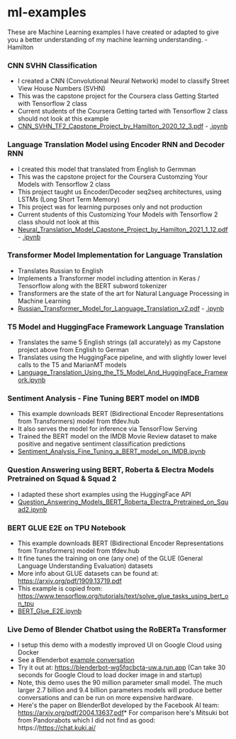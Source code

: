 # ml-examples
These are Machine Learning examples I have created or adapted to give you a better understanding of my machine learning understanding. - Hamilton

### CNN SVHN Classification
* I created a CNN (Convolutional Neural Network) model to classify Street View House Numbers (SVHN)
* This was the capstone project for the Coursera class Getting Started with Tensorflow 2 class 
* Current students of the Coursera Getting tarted with Tensorflow 2 class should not look at this example 
* [CNN_SVHN_TF2_Capstone_Project_by_Hamilton_2020_12_3.pdf](CNN_SVHN_TF2_Capstone_Project_by_Hamilton_2020_12_3.pdf) \- [.ipynb](CNN_SVHN_TF2_Capstone_Project_by_Hamilton_2020_12_3.ipynb)

### Language Translation Model using Encoder RNN and Decoder RNN
* I created this model that translated from English to Germman
* This was the capstone project for the Coursera Customzing Your Models with Tensorflow 2 class 
* This project taught us Encoder/Decoder seq2seq architectures, using LSTMs (Long Short Term Memory)
* This project was for learning purposes only and not production
* Current students of this Customizing Your Models with Tensorflow 2 class should not look at this
* [Neural_Translation_Model_Capstone_Project_by_Hamilton_2021_1_12.pdf](Neural_Translation_Model_Capstone_Project_by_Hamilton_2021_1_12.pdf) \- [.ipynb](Neural_Translation_Model_Capstone_Project_by_Hamilton_2021_1_12.ipynb)

### Transformer Model Implementation for Language Translation
* Translates Russian to English 
* Implements a Transformer model including attention in Keras / Tensorflow along with the BERT subword tokenizer
* Transformers are the state of the art for Natural Language Processing in Machine Learning
* [Russian_Transformer_Model_for_Language_Translation_v2.pdf](Russian_Transformer_Model_for_Language_Translation_v2.pdf) \- [.ipynb](Russian_Transformer_Model_for_Language_Translation_v2.ipynb)

### T5 Model and HuggingFace Framework Language Translation
* Translates the same 5 English strings (all accurately) as my Capstone project above from English to German
* Translates using the HuggingFace pipeline, and with slightly lower level calls to the T5 and MarianMT models
* [Language_Translation_Using_the_T5_Model_And_HuggingFace_Framework.ipynb](Language_Translation_Using_the_T5_Model_And_HuggingFace_Framework.ipynb) 

### Sentiment Analysis - Fine Tuning BERT model on IMDB
* This example downloads BERT (Bidirectional Encoder Representations from Transformers) model from tfdev.hub
* It also serves the model for inference via TensorFlow Serving
* Trained the BERT model on the IMDB Movie Review dataset to make positive and negative sentiment classification predictions
* [Sentiment_Analysis_Fine_Tuning_a_BERT_model_on_IMDB.ipynb](Sentiment_Analysis_Fine_Tuning_a_BERT_model_on_IMDB.ipynb)

### Question Answering using BERT, Roberta & Electra Models Pretrained on Squad & Squad 2
* I adapted these short examples using the HuggingFace API
* [Question_Answering_Models_BERT_Roberta_Electra_Pretrained_on_Squad2.ipynb](Question_Answering_Models_BERT_Roberta_Electra_Pretrained_on_Squad2.ipynb)

### BERT GLUE E2E on TPU Notebook
* This example downloads BERT (Bidirectional Encoder Representations from Transformers) model from tfdev.hub
* It fine tunes the training on one (any one) of the GLUE (General Language Understanding Evaluation) datasets
* More info about GLUE datasets can be found at: https://arxiv.org/pdf/1909.13719.pdf
* This example is copied from: https://www.tensorflow.org/tutorials/text/solve_glue_tasks_using_bert_on_tpu
* [BERT_Glue_E2E.ipynb](BERT_Glue_E2E.ipynb)

### Live Demo of Blender Chatbot using the RoBERTa Transformer
* I setup this demo with a modestly improved UI on Google Cloud using Docker
* See a Blenderbot [example conversation](sample-blender-conversation.png)
* Try it out at: https://blenderbot-wg5fqcbcta-uw.a.run.app (Can take 30 seconds for Google Cloud to load docker image in and startup) 
* Note, this demo uses the 90 million parameter small model. The much larger 2.7 billion and 9.4 billion parameters models will produce better conversations and can be run on more expensive hardware.
* Here's the paper on BlenderBot developed by the Facebook AI team: https://arxiv.org/pdf/2004.13637.pdf* For comparison here's Mitsuki bot from Pandorabots which I did not find as good: https://https://chat.kuki.ai/
